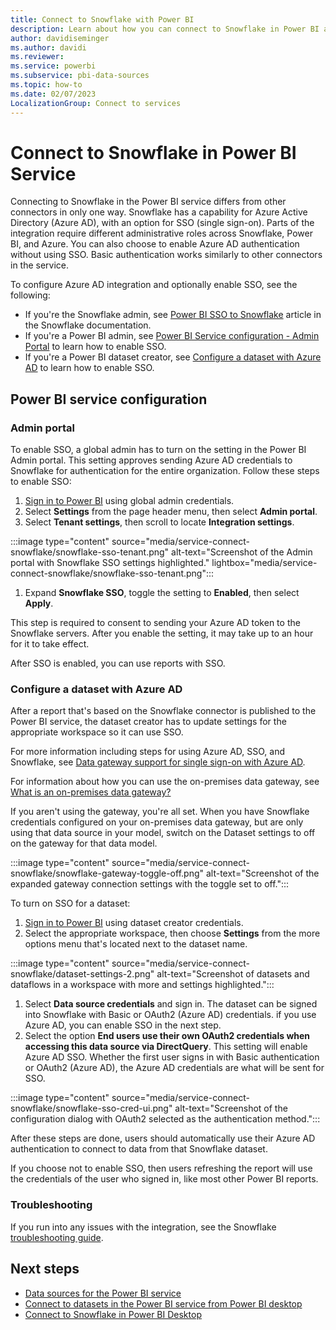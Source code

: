 ```yaml
---
title: Connect to Snowflake with Power BI
description: Learn about how you can connect to Snowflake in Power BI and configure with Azure Active Directory for SSO authentication or a gateway.
author: davidiseminger
ms.author: davidi
ms.reviewer: 
ms.service: powerbi
ms.subservice: pbi-data-sources
ms.topic: how-to
ms.date: 02/07/2023
LocalizationGroup: Connect to services
---
```

# Connect to Snowflake in Power BI Service

Connecting to Snowflake in the Power BI service  differs from other connectors in only one way. Snowflake has a capability for Azure Active Directory (Azure AD), with an option for SSO (single sign-on). Parts of the integration require different administrative roles across Snowflake, Power BI, and Azure. You can also choose to enable Azure AD authentication without using SSO. Basic authentication works similarly to other connectors in the service.

To configure Azure AD integration and optionally enable SSO, see the following:

* If you're the Snowflake admin, see [Power BI SSO to Snowflake](https://docs.snowflake.com/en/user-guide/oauth-powerbi.html) article in the Snowflake documentation.
* If you're a Power BI admin, see [Power BI Service configuration - Admin Portal](service-connect-snowflake.md#admin-portal) to learn how to enable SSO.
* If you're a Power BI dataset creator, see [Configure a dataset with Azure AD](service-connect-snowflake.md#configure-a-dataset-with-aad) to learn how to enable SSO.

## Power BI service configuration

### Admin portal

To enable SSO, a global admin has to turn on the setting in the Power BI Admin portal. This setting approves sending Azure AD credentials to Snowflake for authentication for the entire organization. Follow these steps to enable SSO:

1. [Sign in to Power BI](https://app.powerbi.com) using global admin credentials.
1. Select **Settings** from the page header menu, then select **Admin portal**.
1. Select **Tenant settings**, then scroll to locate **Integration settings**.

  :::image type="content" source="media/service-connect-snowflake/snowflake-sso-tenant.png" alt-text="Screenshot of the Admin portal with Snowflake SSO settings highlighted." lightbox="media/service-connect-snowflake/snowflake-sso-tenant.png":::

1. Expand **Snowflake SSO**, toggle the setting to **Enabled**, then select **Apply**.

This step is required to consent to sending your Azure AD token to the  Snowflake  servers. After you enable the setting, it may take up to an hour for it to take effect.

After SSO is enabled, you can use reports with SSO.

### Configure a dataset with Azure AD

After a report that's based on the Snowflake connector is published to the Power BI service, the dataset creator has to update settings for the appropriate workspace so it can use SSO.

For more information including steps for using Azure AD, SSO, and Snowflake, see [Data gateway support for single sign-on with Azure AD](https://powerbi.microsoft.com/blog/announcing-data-gateway-support-for-single-sign-on-sso-with-azure-active-directory/).

For information about how you can use the on-premises data gateway, see [What is an on-premises data gateway?](service-gateway-onprem.md)

If you aren't using the gateway, you're all set. When you have Snowflake credentials configured on your on-premises data gateway, but are only using that data source in your model, switch on the Dataset settings to off on the gateway for that data model.

:::image type="content" source="media/service-connect-snowflake/snowflake-gateway-toggle-off.png" alt-text="Screenshot of the expanded gateway connection settings with the toggle set to off.":::

To turn on SSO for a dataset:

1. [Sign in to Power BI](https://app.powerbi.com) using dataset creator credentials.
1. Select the appropriate workspace, then choose **Settings** from the more options menu that's located next to the dataset name.

:::image type="content" source="media/service-connect-snowflake/dataset-settings-2.png" alt-text="Screenshot of datasets and dataflows in a workspace with more and settings highlighted.":::

1. Select **Data source credentials** and sign in. The dataset can be signed into Snowflake with Basic or OAuth2 (Azure AD) credentials. if you use Azure AD, you can enable SSO in the next step.
1. Select the option **End users use their own OAuth2 credentials when accessing this data source via DirectQuery**. This setting will enable Azure AD SSO. Whether the first user signs in with Basic authentication or OAuth2 (Azure AD), the Azure AD credentials are what will be sent for SSO.

:::image type="content" source="media/service-connect-snowflake/snowflake-sso-cred-ui.png" alt-text="Screenshot of the configuration dialog with OAuth2 selected as the authentication method.":::

After these steps are done, users should automatically use their Azure AD authentication to connect to data from that Snowflake dataset.

If you choose not to enable SSO, then users refreshing the report will use the credentials of the user who signed in, like most other Power BI reports.

### Troubleshooting

If you run into any issues with the integration, see the Snowflake [troubleshooting guide](https://docs.snowflake.com/en/user-guide/oauth-powerbi.html#troubleshooting).

## Next steps

* [Data sources for the Power BI service](service-get-data.md)
* [Connect to datasets in the Power BI service from Power BI desktop](desktop-report-lifecycle-datasets.md)
* [Connect to Snowflake in Power BI Desktop](desktop-connect-snowflake.md)

